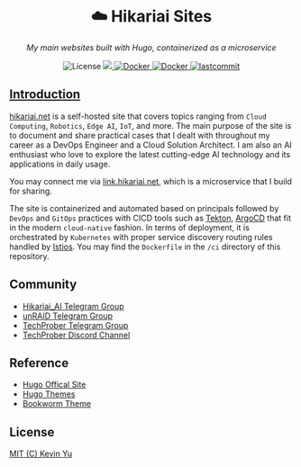 <h1 align="center"> ☁️ Hikariai Sites</h1>
<p align="center">
    <em>My main websites built with Hugo, containerized as a microservice</em>
</p>

<p align="center">
    <img src="https://img.shields.io/github/license/yqlbu/hikariai-web?color=critical" alt="License"/>
    <a href="https://hits.seeyoufarm.com">
      <img src="https://hits.seeyoufarm.com/api/count/incr/badge.svg?url=https%3A%2F%2Fgithub.com%2Fyqlbu%2Fhikariai-web&count_bg=%23D055FF&title_bg=%23555555&icon=&icon_color=%23E7E7E7&title=hits&edge_flat=false"/>
    <img src="https://custom-icon-badges.herokuapp.com/badge/kubernetes-v1.23.6-navy.svg?logo=kubernetes&logoColor=white" alt="Docker">
    <img src="https://custom-icon-badges.herokuapp.com/badge/docker-v20.10-blue.svg?logo=docker&logoColor=white" alt="Docker">
    <img src="https://img.shields.io/github/last-commit/yqlbu/hikariai-web" alt="lastcommit"/>

</p>

## Introduction

[hikariai.net](https://hikariai.net) is a self-hosted site that covers topics ranging from `Cloud Computing`, `Robotics`, `Edge AI`, `IoT`, and more. The main purpose of the site is to document and share practical cases that I dealt with throughout my career as a DevOps Engineer and a Cloud Solution Architect. I am also an AI enthusiast who love to explore the latest cutting-edge AI technology and its applications in daily usage.

You may connect me via [link.hikariai.net](https://link.hikariai.net), which is a microservice that I build for sharing.

The site is containerized and automated based on principals followed by `DevOps` and `GitOps` practices with CICD tools such as [Tekton](https://tekton.dev/), [ArgoCD](https://argoproj.github.io/argo-cd/) that fit in the modern `cloud-native` fashion. In terms of deployment, it is orchestrated by `Kubernetes` with proper service discovery routing rules handled by [Istios](https://istio.io/). You may find the `Dockerfile` in the `/ci` directory of this repository.

## Community

- [Hikariai_AI Telegram Group](https://t.me/hikariai_channel)
- [unRAID Telegram Group](https://t.me/unraid_zh)
- [TechProber Telegram Group](https://t.me/joinchat/7AG3aEQ5I00wY2Q5)
- [TechProber Discord Channel](https://discord.gg/se4RtrB473)

## Reference

- [Hugo Offical Site](https://gohugo.io/)
- [Hugo Themes](https://themes.gohugo.io)
- [Bookworm Theme](https://docs.gethugothemes.com/bookworm/)

## License

[MIT (C) Kevin Yu](https://github.com/yqlbu/hikariai-web/blob/master/LICENSE)
